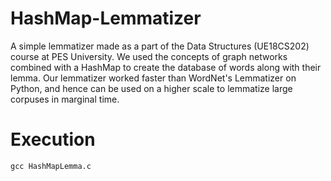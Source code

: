 # HashMap-Lemmatizer
A simple lemmatizer made as a part of the Data Structures (UE18CS202) course at PES University. We used the concepts of graph networks combined with a HashMap to create the database of words along with their lemma. Our lemmatizer worked faster than WordNet's Lemmatizer on Python, and hence can be used on a higher scale to lemmatize large corpuses in marginal time.

# Execution
```
gcc HashMapLemma.c
```
